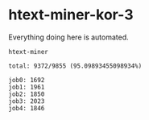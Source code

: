 # htext-miner-kor-3

Everything doing here is automated.

```
htext-miner

total: 9372/9855 (95.09893455098934%)

job0: 1692
job1: 1961
job2: 1850
job3: 2023
job4: 1846
```